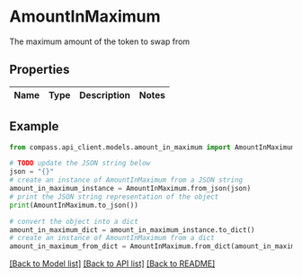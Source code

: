 # AmountInMaximum

The maximum amount of the token to swap from

## Properties

Name | Type | Description | Notes
------------ | ------------- | ------------- | -------------

## Example

```python
from compass.api_client.models.amount_in_maximum import AmountInMaximum

# TODO update the JSON string below
json = "{}"
# create an instance of AmountInMaximum from a JSON string
amount_in_maximum_instance = AmountInMaximum.from_json(json)
# print the JSON string representation of the object
print(AmountInMaximum.to_json())

# convert the object into a dict
amount_in_maximum_dict = amount_in_maximum_instance.to_dict()
# create an instance of AmountInMaximum from a dict
amount_in_maximum_from_dict = AmountInMaximum.from_dict(amount_in_maximum_dict)
```
[[Back to Model list]](../README.md#documentation-for-models) [[Back to API list]](../README.md#documentation-for-api-endpoints) [[Back to README]](../README.md)


